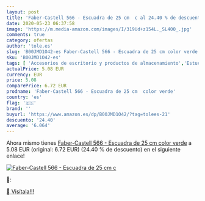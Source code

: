 ```yaml
---
layout: post
title: 'Faber-Castell 566 - Escuadra de 25 cm  c al 24.40 % de descuento'
date: 2020-05-23 06:37:58
image: 'https://m.media-amazon.com/images/I/319Ud+z154L._SL400_.jpg'
comments: true
category: ofertas
author: 'tole.es'
slug: 'B00JMD1O42-es Faber-Castell 566 - Escuadra de 25 cm color verde'
sku: 'B00JMD1O42-es'
tags: [ 'Accesorios de escritorio y productos de almacenamiento','Estuches escolares','Herramientas de mano para jardinería','Jardinería','Jardín','Material de oficina','Materiales, organizadores y dispensadores de escritorio','Oficina y papelería','Tijeras de podar para jardinería','faber-castell', ]
actualPrice: 5.08 EUR
currency: EUR
price: 5.08
comparePrice: 6.72 EUR
prodname: 'Faber-Castell 566 - Escuadra de 25 cm  color verde'
country: 'es'
flag: '🇪🇸'
brand: ''
buyurl: 'https://www.amazon.es/dp/B00JMD1O42/?tag=tolees-21'
descuento: '24.40'
average: '6.064'
---
```


Ahora mismo tienes [Faber-Castell 566 - Escuadra de 25 cm  color verde](https://www.amazon.es/dp/B00JMD1O42/?tag=tolees-21) a 5.08 EUR (original: 6.72 EUR) (24.40 %  de descuento) en el siguiente enlace!

[![Faber-Castell 566 - Escuadra de 25 cm  c](https://m.media-amazon.com/images/I/319Ud+z154L._SL400_.jpg)](https://www.amazon.es/dp/B00JMD1O42/?tag=tolees-21)

🔎:


[🛒 Visítala!!!](https://www.amazon.es/dp/B00JMD1O42/?tag=tolees-21)
